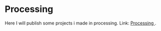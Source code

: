 # Processing

Here I will publish some projects i made in processing. Link: [Processing ](https://processing.org/).
